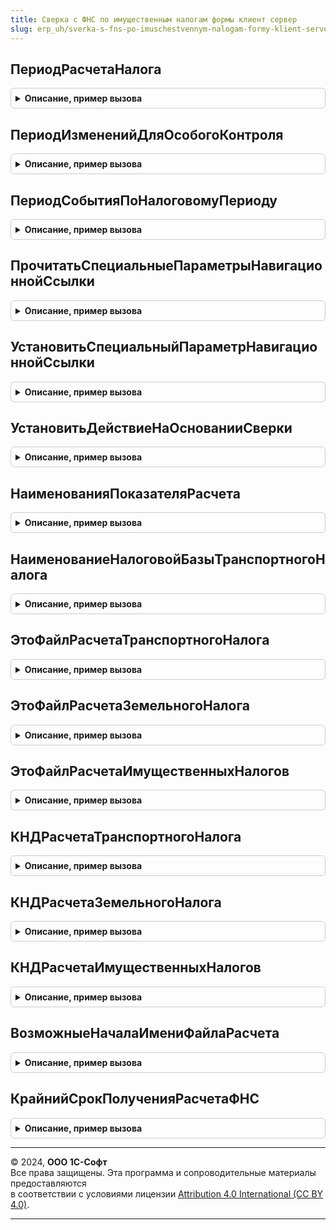 ```yaml
---
title: Сверка с ФНС по имущественным налогам формы клиент сервер
slug: erp_uh/sverka-s-fns-po-imuschestvennym-nalogam-formy-klient-server
---
```



## ПериодРасчетаНалога
<details style="margin: 1em 0; padding: 0.5em; border: 1px solid #ccc; border-radius: 6px;">

<summary style="font-weight: bold; cursor: pointer;">Описание, пример вызова</summary>

```bsl

// Определяет дату, которая указана в регистре расчета налога за соответствующий налоговый период (год).
//
// Параметры:
//  НалоговыйПериод - Дата - любая дата в налоговом периоде
//
// Возвращаемое значение:
//  Дата - дата, на которую ожидаются записи в регистре расчете налога за указанный налоговый период
Функция ПериодРасчетаНалога(НалоговыйПериод) Экспорт
```

Пример вызова
```bsl
Результат = СверкаСФНСПоИмущественнымНалогамФормыКлиентСервер.ПериодРасчетаНалога(НалоговыйПериод) 
```
</details>

## ПериодИзмененийДляОсобогоКонтроля
<details style="margin: 1em 0; padding: 0.5em; border: 1px solid #ccc; border-radius: 6px;">

<summary style="font-weight: bold; cursor: pointer;">Описание, пример вызова</summary>

```bsl

// Возвращает период, в течение которого изменения в состоянии объектов могут быть не учтены в ФНС.
// Это может привести к расхождениям в расчете налога. Поэтому объекты, по которым были какие-то события
// в этот период, могут потребовать особого внимания.
//
// Параметры:
//  НалоговыйПериод - Дата - любая дата в налоговом периоде, за который выполняется сверка налога
//
// Возвращаемое значение:
//  Дата - дата, после которой изменения в состоянии объектов требуют особого контроля
Функция ПериодИзмененийДляОсобогоКонтроля(НалоговыйПериод) Экспорт
```

Пример вызова
```bsl
Результат = СверкаСФНСПоИмущественнымНалогамФормыКлиентСервер.ПериодИзмененийДляОсобогоКонтроля(НалоговыйПериод) 
```
</details>

## ПериодСобытияПоНалоговомуПериоду
<details style="margin: 1em 0; padding: 0.5em; border: 1px solid #ccc; border-radius: 6px;">

<summary style="font-weight: bold; cursor: pointer;">Описание, пример вызова</summary>

```bsl

// Возвращает период события в списке задач для задачи по сверке налога за указанный налоговый период.
//
// Параметры:
//  НалоговыйПериод - Дата - любая дата в налоговом периоде, за который выполняется сверка налога
//
// Возвращаемое значение:
//  Дата - период события в списке задач
Функция ПериодСобытияПоНалоговомуПериоду(НалоговыйПериод) Экспорт
```

Пример вызова
```bsl
Результат = СверкаСФНСПоИмущественнымНалогамФормыКлиентСервер.ПериодСобытияПоНалоговомуПериоду(НалоговыйПериод) 
```
</details>

## ПрочитатьСпециальныеПараметрыНавигационнойСсылки
<details style="margin: 1em 0; padding: 0.5em; border: 1px solid #ccc; border-radius: 6px;">

<summary style="font-weight: bold; cursor: pointer;">Описание, пример вызова</summary>

```bsl

// Формирует или получает из кэша формы специальные параметры для переданной навигационной ссылки.
//
// Параметры:
//  Форма - ФормаКлиентскогоПриложения - форма, в которой есть навигационная ссылка
//  									на форме должен быть реквизит СпециальныеПараметрыНавигационнойСсылки.
//  НавигационнаяСсылка - Строка - навигационная ссылка, для которой нужно получить ее специальные параметры
//
// Возвращаемое значение:
//  Структура - см. СверкаСФНСПоИмущественнымНалогамФормы.НовыеСпециальныеПараметрыНавигационнойСсылки()
Функция ПрочитатьСпециальныеПараметрыНавигационнойСсылки(Форма, НавигационнаяСсылка) Экспорт
```

Пример вызова
```bsl
Результат = СверкаСФНСПоИмущественнымНалогамФормыКлиентСервер.ПрочитатьСпециальныеПараметрыНавигационнойСсылки(Форма, НавигационнаяСсылка) 
```
</details>

## УстановитьСпециальныйПараметрНавигационнойСсылки
<details style="margin: 1em 0; padding: 0.5em; border: 1px solid #ccc; border-radius: 6px;">

<summary style="font-weight: bold; cursor: pointer;">Описание, пример вызова</summary>

```bsl

// Позволяет "точечно" установить отдельное свойство в специальных параметрах навигационной ссылки.
//
// Параметры:
//  Форма - ФормаКлиентскогоПриложения - форма, в которой есть навигационная ссылка
//  	(на форме должен быть реквизит СпециальныеПараметрыНавигационнойСсылки)
//  НавигационнаяСсылка - Строка - навигационная ссылка, для которой нужно установить параметр
//  Параметр - Строка - имя свойства структуры СпециальныеПараметры (при отсутствии будет добавлено)
//  ЗначениеПараметра - Произвольный - устанавливаемое значение параметра
//  ОбновитьВсеПараметры - Булево - если Истина, то принудительно обновляются все специальные параметры
//  	навигационной ссылки, в ином случае - только если не были инициализированы ранее
//
// Возвращаемое значение:
//  Булево - если Истина, то параметр установлен/обновлен, иначе - изменения не потребовались
Функция УстановитьСпециальныйПараметрНавигационнойСсылки(Форма, НавигационнаяСсылка, Параметр, ЗначениеПараметра, Знач ОбновитьВсеПараметры = Ложь) Экспорт
```

Пример вызова
```bsl
Результат = СверкаСФНСПоИмущественнымНалогамФормыКлиентСервер.УстановитьСпециальныйПараметрНавигационнойСсылки(Форма, НавигационнаяСсылка, Параметр, ЗначениеПараметра, ОбновитьВсеПараметры);
```
</details>

## УстановитьДействиеНаОснованииСверки
<details style="margin: 1em 0; padding: 0.5em; border: 1px solid #ccc; border-radius: 6px;">

<summary style="font-weight: bold; cursor: pointer;">Описание, пример вызова</summary>

```bsl

// Устанавливает необходимое действие по строке сверки на основании различий в расчетах.
//
// Параметры:
//  Форма - ФормаКлиентскогоПриложения - форма, в которой есть навигационная ссылка
//  	(на форме должен быть реквизит СпециальныеПараметрыНавигационнойСсылки)
//  СтрокаРасчета - ДанныеФормыЭлементКоллекции - элемент коллекции строк таблицы сверки расчета
Процедура УстановитьДействиеНаОснованииСверки(Форма, СтрокаРасчета) Экспорт
```

Пример вызова
```bsl
СверкаСФНСПоИмущественнымНалогамФормыКлиентСервер.УстановитьДействиеНаОснованииСверки(Форма, СтрокаРасчета) 
```
</details>

## НаименованияПоказателяРасчета
<details style="margin: 1em 0; padding: 0.5em; border: 1px solid #ccc; border-radius: 6px;">

<summary style="font-weight: bold; cursor: pointer;">Описание, пример вызова</summary>

```bsl

// Возвращает наименования показателя расчета для вывода их пользователю, а также для пояснений в налоговую
//
// Параметры:
//  ИмяПоказателя - Строка - см. СверкаСФНСПоИмущественнымНалогамФормы.ПоляСтрокРасчета()
//  ЕдиницаИзмерения - Строка - код единицы измерения
//
// Возвращаемое значение:
//   - Структура:
//     * НаименованиеВРасчете - наименование показателя, как оно указывается в печатном формате расчета ФНС
//       (для пояснений в ФНС)
//     * СодержательноеНаименование - более естественное для пользователя наименование
//       (для вывода пользователю в форме сверки)
//
Функция НаименованияПоказателяРасчета(ИмяПоказателя, ЕдиницаИзмерения = Неопределено) Экспорт
```

Пример вызова
```bsl
Результат = СверкаСФНСПоИмущественнымНалогамФормыКлиентСервер.НаименованияПоказателяРасчета(ИмяПоказателя, ЕдиницаИзмерения);
```
</details>

## НаименованиеНалоговойБазыТранспортногоНалога
<details style="margin: 1em 0; padding: 0.5em; border: 1px solid #ccc; border-radius: 6px;">

<summary style="font-weight: bold; cursor: pointer;">Описание, пример вызова</summary>

```bsl

// Возвращает представление налоговой базы транспортного налога по переданному коду единицы измерения.
//
// Параметры:
//  ЕдиницаИзмерения - Строка - код единицы измерения
//
// Возвращаемое значение:
//  Строка - представление налоговой базы транспортного налога
Функция НаименованиеНалоговойБазыТранспортногоНалога(ЕдиницаИзмерения) Экспорт
```

Пример вызова
```bsl
Результат = СверкаСФНСПоИмущественнымНалогамФормыКлиентСервер.НаименованиеНалоговойБазыТранспортногоНалога(ЕдиницаИзмерения) 
```
</details>

## ЭтоФайлРасчетаТранспортногоНалога
<details style="margin: 1em 0; padding: 0.5em; border: 1px solid #ccc; border-radius: 6px;">

<summary style="font-weight: bold; cursor: pointer;">Описание, пример вызова</summary>

```bsl

// По имени файла определяет, находится ли внутри расчет транспортного налога
// Для расчета имущественных налогов имя файла всегда начинает с КНД соответствующей формы.
//
// Параметры:
//  ИмяФайла - Строка - имя файла, приложенного к сообщению из налогового органа
//
// Возвращаемое значение:
//   - Булево
//
Функция ЭтоФайлРасчетаТранспортногоНалога(ИмяФайла) Экспорт
```

Пример вызова
```bsl
Результат = СверкаСФНСПоИмущественнымНалогамФормыКлиентСервер.ЭтоФайлРасчетаТранспортногоНалога(ИмяФайла) 
```
</details>

## ЭтоФайлРасчетаЗемельногоНалога
<details style="margin: 1em 0; padding: 0.5em; border: 1px solid #ccc; border-radius: 6px;">

<summary style="font-weight: bold; cursor: pointer;">Описание, пример вызова</summary>

```bsl

// По имени файла определяет, находится ли внутри расчет земельного налога
// Для расчета имущественных налогов имя файла всегда начинает с КНД соответствующей формы.
//
// Параметры:
//  ИмяФайла - Строка - имя файла, приложенного к сообщению из налогового органа
//
// Возвращаемое значение:
//   - Булево
//
Функция ЭтоФайлРасчетаЗемельногоНалога(ИмяФайла) Экспорт
```

Пример вызова
```bsl
Результат = СверкаСФНСПоИмущественнымНалогамФормыКлиентСервер.ЭтоФайлРасчетаЗемельногоНалога(ИмяФайла) 
```
</details>

## ЭтоФайлРасчетаИмущественныхНалогов
<details style="margin: 1em 0; padding: 0.5em; border: 1px solid #ccc; border-radius: 6px;">

<summary style="font-weight: bold; cursor: pointer;">Описание, пример вызова</summary>

```bsl

// По имени файла определяет, находится ли внутри расчет имущественных налогов
// Для расчета имущественных налогов имя файла всегда начинает с КНД соответствующей формы.
//
// Параметры:
//  ИмяФайла - Строка - имя файла, приложенного к сообщению из налогового органа
//
// Возвращаемое значение:
//   - Булево
//
Функция ЭтоФайлРасчетаИмущественныхНалогов(ИмяФайла) Экспорт
```

Пример вызова
```bsl
Результат = СверкаСФНСПоИмущественнымНалогамФормыКлиентСервер.ЭтоФайлРасчетаИмущественныхНалогов(ИмяФайла) 
```
</details>

## КНДРасчетаТранспортногоНалога
<details style="margin: 1em 0; padding: 0.5em; border: 1px solid #ccc; border-radius: 6px;">

<summary style="font-weight: bold; cursor: pointer;">Описание, пример вызова</summary>

```bsl

// КНД Расчета транспортного налога.
//
// Возвращаемое значение:
//  Строка - КНДРасчета транспортного налога
Функция КНДРасчетаТранспортногоНалога() Экспорт
```

Пример вызова
```bsl
Результат = СверкаСФНСПоИмущественнымНалогамФормыКлиентСервер.КНДРасчетаТранспортногоНалога() 
```
</details>

## КНДРасчетаЗемельногоНалога
<details style="margin: 1em 0; padding: 0.5em; border: 1px solid #ccc; border-radius: 6px;">

<summary style="font-weight: bold; cursor: pointer;">Описание, пример вызова</summary>

```bsl

// КНД Расчета земельного налога.
//
// Возвращаемое значение:
//  Строка - КНДРасчета земельного налога
Функция КНДРасчетаЗемельногоНалога() Экспорт
```

Пример вызова
```bsl
Результат = СверкаСФНСПоИмущественнымНалогамФормыКлиентСервер.КНДРасчетаЗемельногоНалога() 
```
</details>

## КНДРасчетаИмущественныхНалогов
<details style="margin: 1em 0; padding: 0.5em; border: 1px solid #ccc; border-radius: 6px;">

<summary style="font-weight: bold; cursor: pointer;">Описание, пример вызова</summary>

```bsl

// КНД Расчета имущественных налогов.
//
// Возвращаемое значение:
//  Строка - КНДРасчета имущественных налогов
Функция КНДРасчетаИмущественныхНалогов() Экспорт
```

Пример вызова
```bsl
Результат = СверкаСФНСПоИмущественнымНалогамФормыКлиентСервер.КНДРасчетаИмущественныхНалогов() 
```
</details>

## ВозможныеНачалаИмениФайлаРасчета
<details style="margin: 1em 0; padding: 0.5em; border: 1px solid #ccc; border-radius: 6px;">

<summary style="font-weight: bold; cursor: pointer;">Описание, пример вызова</summary>

```bsl

// По налогу и периоду определяет
//
// Параметры:
//  Налог - ПеречислениеСсылка.ВидыИмущественныхНалогов - налог, которым облагаются основные средства.
//          Если не указан, то возвращаются все возможные варианты для всех имущественных налогов.
// Возвращаемое значение:
//  Массив из Строка - массив строк возможного начала имени файла с расчетом налога из ФНС.
//
Функция ВозможныеНачалаИмениФайлаРасчета(Налог = Неопределено) Экспорт
```

Пример вызова
```bsl
Результат = СверкаСФНСПоИмущественнымНалогамФормыКлиентСервер.ВозможныеНачалаИмениФайлаРасчета(Налог);
```
</details>

## КрайнийСрокПолученияРасчетаФНС
<details style="margin: 1em 0; padding: 0.5em; border: 1px solid #ccc; border-radius: 6px;">

<summary style="font-weight: bold; cursor: pointer;">Описание, пример вызова</summary>

```bsl

// Возвращает крайний срок, до которого ФНС должна прислать расчет налога за конкретный налоговый период.
//
// Параметры:
//  НалоговыйПериод - Дата - любой день налогового периода (года).
//
// Возвращаемое значение:
//  Дата - крайний срок получения расчета.
//
Функция КрайнийСрокПолученияРасчетаФНС(НалоговыйПериод) Экспорт
```

Пример вызова
```bsl
Результат = СверкаСФНСПоИмущественнымНалогамФормыКлиентСервер.КрайнийСрокПолученияРасчетаФНС(НалоговыйПериод) 
```
</details>

---

© 2024, **ООО 1С-Софт**  
Все права защищены. Эта программа и сопроводительные материалы предоставляются  
в соответствии с условиями лицензии [Attribution 4.0 International (CC BY 4.0)](https://creativecommons.org/licenses/by/4.0/legalcode).

---
